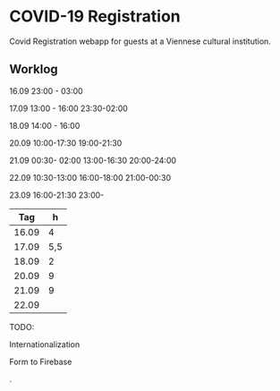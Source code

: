 # COVID-19 Registration

Covid Registration webapp for guests at a Viennese cultural institution.

## Worklog

16.09 23:00 - 03:00  

17.09 13:00 - 16:00 23:30-02:00

18.09 14:00 - 16:00

20.09 10:00-17:30 19:00-21:30

21.09 00:30- 02:00 13:00-16:30 20:00-24:00

22.09 10:30-13:00 16:00-18:00 21:00-00:30

23.09 16:00-21:30 23:00- 

| Tag  | h  |
|---|---|
| 16.09  | 4  |
| 17.09  | 5,5 |
| 18.09  | 2  |
| 20.09  | 9  |
| 21.09  |  9 |
| 22.09 |   |

TODO:

Internationalization

Form to Firebase

.
